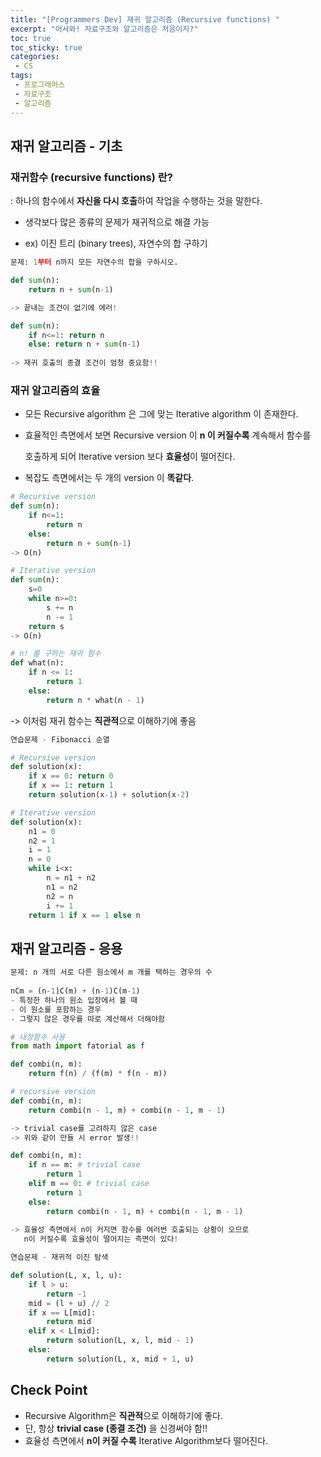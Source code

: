 ```yaml
---
title: "[Programmers Dev] 재귀 알고리즘 (Recursive functions) "
excerpt: "어서와! 자료구조와 알고리즘은 처음이지?"
toc: true
toc_sticky: true
categories:
 - CS
tags:
 - 프로그래머스
 - 자료구조
 - 알고리즘
---
```


## 재귀 알고리즘 - 기초

### 재귀함수 (recursive functions) 란?

: 하나의 함수에서 **자신을 다시 호출**하여 작업을 수행하는 것을 말한다.

- 생각보다 많은 종류의 문제가 재귀적으로 해결 가능

- ex) 이진 트리 (binary trees), 자연수의 합 구하기

```python
문제: 1부터 n까지 모든 자연수의 합을 구하시오.

def sum(n):
	return n + sum(n-1)

-> 끝내는 조건이 없기에 에러!

def sum(n):
	if n<=1: return n
	else: return n + sum(n-1)
    
-> 재귀 호출의 종결 조건이 엄청 중요함!!
```



### 재귀 알고리즘의 효율

- 모든 Recursive algorithm 은 그에 맞는 Iterative algorithm 이 존재한다.

- 효율적인 측면에서 보면 Recursive version 이 **n 이 커질수록** 계속해서 함수를

  호출하게 되어 Iterative version 보다 **효율성**이 떨어진다.

- 복잡도 측면에서는 두 개의 version 이 **똑같다**.

```python
# Recursive version
def sum(n):
	if n<=1:
		return n
	else:
		return n + sum(n-1)
-> O(n)

# Iterative version
def sum(n):
	s=0
	while n>=0:
		s += n
		n -= 1
	return s
-> O(n)

```

```python
# n! 를 구하는 재귀 함수
def what(n):
    if n <= 1:
        return 1
    else:
        return n * what(n - 1)
```

-> 이처럼 재귀 함수는 **직관적**으로 이해하기에 좋음



```python
연습문제 - Fibonacci 순열

# Recursive version
def solution(x):
    if x == 0: return 0
    if x == 1: return 1
    return solution(x-1) + solution(x-2)

# Iterative version
def solution(x):
    n1 = 0
    n2 = 1
    i = 1
    n = 0 
    while i<x:
        n = n1 + n2
        n1 = n2
        n2 = n
        i += 1  
    return 1 if x == 1 else n
```



## 재귀 알고리즘 - 응용

```python
문제: n 개의 서로 다른 원소에서 m 개를 택하는 경우의 수
    
nCm = (n-1)C(m) + (n-1)C(m-1)
- 특정한 하나의 원소 입장에서 볼 때
- 이 원소를 포함하는 경우
- 그렇지 않은 경우를 따로 계산해서 더해야함

# 내장함수 사용
from math import fatorial as f

def combi(n, m):
    return f(n) / (f(m) * f(n - m))

# recursive version
def combi(n, m):
    return combi(n - 1, m) + combi(n - 1, m - 1)

-> trivial case를 고려하지 않은 case
-> 위와 같이 만들 시 error 발생!!

def combi(n, m):
    if n == m: # trivial case
        return 1
    elif m == 0: # trivial case
        return 1
    else:
        return combi(n - 1, m) + combi(n - 1, m - 1)
    
-> 효율성 측면에서 n이 커지면 함수를 여러번 호출되는 상황이 오므로
   n이 커질수록 효율성이 떨어지는 측면이 있다!

```

```python
연습문제 - 재귀적 이진 탐색

def solution(L, x, l, u):
    if l > u:
        return -1
    mid = (l + u) // 2
    if x == L[mid]:
        return mid
    elif x < L[mid]:
        return solution(L, x, l, mid - 1)
    else:
        return solution(L, x, mid + 1, u)
```



## Check Point

- Recursive Algorithm은 **직관적**으로 이해하기에 좋다.
- 단, 항상 **trivial case (종결 조건)** 을 신경써야 함!! 
-  효율성 측면에서 **n이 커질 수록** Iterative Algorithm보다 떨어진다.